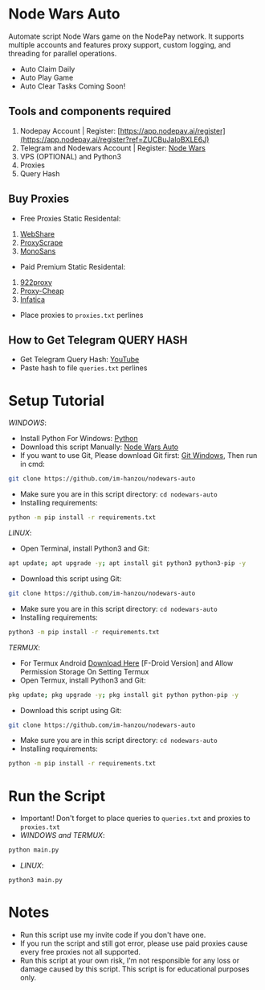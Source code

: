 # Node Wars Auto
Automate script Node Wars game on the NodePay network. It supports multiple accounts and features proxy support, custom logging, and threading for parallel operations.
- Auto Claim Daily
- Auto Play Game
- Auto Clear Tasks Coming Soon!
## Tools and components required
1. Nodepay Account | Register: [https://app.nodepay.ai/register](https://app.nodepay.ai/register?ref=ZUCBuJaIoBXLE6J)
2. Telegram and Nodewars Account | Register: [Node Wars](https://t.me/nodewars_bot?start=6465178420)
3. VPS (OPTIONAL) and Python3
4. Proxies
5. Query Hash
## Buy Proxies
- Free Proxies Static Residental: 
1. [WebShare](https://www.webshare.io/?referral_code=p7k7whpdu2jg)
2. [ProxyScrape](https://proxyscrape.com/?ref=odk1mmj)
3. [MonoSans](https://github.com/monosans/proxy-list)
- Paid Premium Static Residental:
1. [922proxy](https://www.922proxy.com/register?inviter_code=d03d4fed)
2. [Proxy-Cheap](https://app.proxy-cheap.com/r/JysUiH)
3. [Infatica](https://dashboard.infatica.io/aff.php?aff=544)

- Place proxies to ``proxies.txt`` perlines
## How to Get Telegram QUERY HASH
- Get Telegram Query Hash: [YouTube](https://www.youtube.com/watch?v=RrGDPdhoAYI&ab_channel=CryptoFarmers%F0%9F%91%A8%E2%80%8D%F0%9F%8C%BE)
- Paste hash to file ``queries.txt`` perlines
# Setup Tutorial
_*WINDOWS*_: 
- Install Python For Windows: [Python](https://www.python.org/ftp/python/3.13.0/python-3.13.0-amd64.exe)
- Download this script Manually: [Node Wars Auto](https://github.com/im-hanzou/nodewars-auto/archive/refs/heads/main.zip)
- If you want to use Git, Please download Git first: [Git Windows](https://github.com/git-for-windows/git/releases/download/v2.47.1.windows.1/Git-2.47.1-64-bit.exe), Then run in cmd:
```bash
git clone https://github.com/im-hanzou/nodewars-auto
```
- Make sure you are in this script directory: ``cd nodewars-auto``
- Installing requirements:
```bash
python -m pip install -r requirements.txt
```
_*LINUX*_: 
- Open Terminal, install Python3 and Git:
```bash
apt update; apt upgrade -y; apt install git python3 python3-pip -y
```
- Download this script using Git:
```bash
git clone https://github.com/im-hanzou/nodewars-auto
```
- Make sure you are in this script directory: ``cd nodewars-auto``
- Installing requirements: 
```bash
python3 -m pip install -r requirements.txt
```
_*TERMUX*_:
- For Termux Android [Download Here](https://f-droid.org/repo/com.termux_1020.apk) [F-Droid Version] and Allow Permission Storage On Setting Termux
- Open Termux, install Python3 and Git:
```bash
pkg update; pkg upgrade -y; pkg install git python python-pip -y
```
- Download this script using Git:
```bash
git clone https://github.com/im-hanzou/nodewars-auto
```
- Make sure you are in this script directory: ``cd nodewars-auto``
- Installing requirements: 
```bash
python -m pip install -r requirements.txt
```
# Run the Script
- Important! Don't forget to place queries to ``queries.txt`` and proxies to ``proxies.txt``
- _*WINDOWS and TERMUX*_: 
```bash
python main.py
```
- _*LINUX*_: 
```bash
python3 main.py
```
# Notes
- Run this script use my invite code if you don't have one.
- If you run the script and still got error, please use paid proxies cause every free proxies not all supported.
- Run this script at your own risk, I'm not responsible for any loss or damage caused by this script. This script is for educational purposes only.
